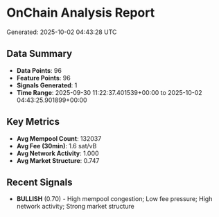 # OnChain Analysis Report
Generated: 2025-10-02 04:43:28 UTC

## Data Summary
- **Data Points**: 96
- **Feature Points**: 96
- **Signals Generated**: 1
- **Time Range**: 2025-09-30 11:22:37.401539+00:00 to 2025-10-02 04:43:25.901899+00:00

## Key Metrics
- **Avg Mempool Count**: 132037
- **Avg Fee (30min)**: 1.6 sat/vB
- **Avg Network Activity**: 1.000
- **Avg Market Structure**: 0.747

## Recent Signals
- **BULLISH** (0.70) - High mempool congestion; Low fee pressure; High network activity; Strong market structure
